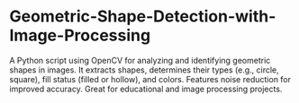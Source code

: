# Geometric-Shape-Detection-with-Image-Processing
A Python script using OpenCV for analyzing and identifying geometric shapes in images. It extracts shapes, determines their types (e.g., circle, square), fill status (filled or hollow), and colors. Features noise reduction for improved accuracy. Great for educational and image processing projects.
